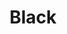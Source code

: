 ---
language: id
layout: product-item
title: Black
description: Description in &amp; Black
keyword: keyword in Black
image: /images/Comed-black-12-x36.jpg
sub-title: Black
article-1: Height &#58; 12" <br>Length &#58; 36" &#38; Random lengths 8″ - 30″<br>Depth &#58; 1/2″<br>Panel &#58; Combed <br>Color &#58; Charcoal color minimal variation
title-right: Black
article-right: Black
title-2: Black
article-2: Black
article-3: Black
alt-slide1: Black
alt-slide2: Black
alt-slide3: Black
slide1: /images/Comed-black-12-x36.jpg
slide2: /images/Comed-black-12-x36.jpg
slide3: /images/Comed-black-12-x36.jpg
---